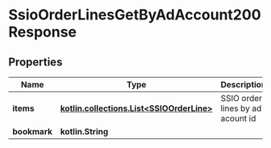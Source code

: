 
# SsioOrderLinesGetByAdAccount200Response

## Properties
Name | Type | Description | Notes
------------ | ------------- | ------------- | -------------
**items** | [**kotlin.collections.List&lt;SSIOOrderLine&gt;**](SSIOOrderLine.md) | SSIO order lines by ad acount id | 
**bookmark** | **kotlin.String** |  |  [optional]



